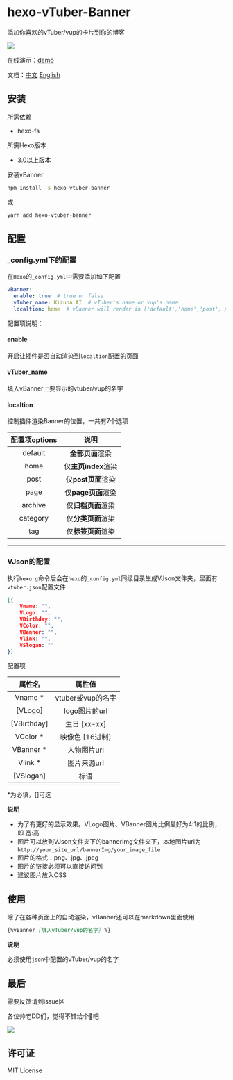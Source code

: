# hexo-vTuber-Banner

添加你喜欢的vTuber/vup的卡片到你的博客

![](https://static.xiaoblogs.cn/img/20210909151949.png)

在线演示：[demo](https://mimonarchrd.gitee.io/passages/vTuber-demo/)

文档：[中文](https://github.com/MIMONATCH/hexo-vtuber-banner/blob/main/README.md) [English](https://github.com/MIMONATCH/hexo-vtuber-banner/blob/main/doc/README.md)

## 安装

所需依赖

- hexo-fs

所需Hexo版本

- 3.0以上版本



安装vBanner

```sh
npm install -s hexo-vtuber-banner
```

或

```sh
yarn add hexo-vtuber-banner
```

## 配置

### _config.yml下的配置

在`Hexo`的`_config.yml`中需要添加如下配置

```yaml
vBanner:
  enable: true	# true or false
  vTuber_name: Kizuna AI  # vTuber's name or vup's name
  localtion: home  # vBanner will render in ['default','home','post','page','archive','category','tag'] pages
```

配置项说明：

#### enable

开启让插件是否自动渲染到`localtion`配置的页面

#### vTuber_name

填入vBanner上要显示的vtuber/vup的名字

#### localtion

控制插件渲染Banner的位置，一共有7个选项

| 配置项options |        说明         |
| :-----------: | :-----------------: |
|    default    |  **全部页面**渲染   |
|     home      | 仅**主页index**渲染 |
|     post      | 仅**post页面**渲染  |
|     page      | 仅**page页面**渲染  |
|    archive    | 仅**归档页面**渲染  |
|   category    | 仅**分类页面**渲染  |
|      tag      | 仅**标签页面**渲染  |

------



### VJson的配置

执行`hexo g`命令后会在`hexo`的`_config.yml`同级目录生成VJson文件夹，里面有`vtuber.json`配置文件

```json
[{
    Vname: "",
    VLogo: "",
    VBirthday: "",
    VColor: "",
    VBanner: "",
    Vlink: "",
    VSlogan: ""
}]
```

配置项

|   属性名    |      属性值       |
| :---------: | :---------------: |
|   Vname *   | vtuber或vup的名字 |
|   [VLogo]   |   logo图片的url   |
| [VBirthday] |   生日 [xx-xx]    |
|  VColor *   |  映像色 [16进制]  |
|  VBanner *  |    人物图片url    |
|   Vlink *   |    图片来源url    |
|  [VSlogan]  |       标语        |

*为必填，[]可选

**说明**

- 为了有更好的显示效果。VLogo图片、VBanner图片比例最好为4:1的比例，即 宽:高
- 图片可以放到VJson文件夹下的bannerImg文件夹下，本地图片url为`http://your_site_url/bannerImg/your_image_file`
- 图片的格式：png、jpg、jpeg
- 图片的链接必须可以直接访问到
- 建议图片放入OSS

## 使用

除了在各种页面上的自动渲染，vBanner还可以在markdown里面使用

```markdown
{%vBanner [填入vTuber/vup的名字] %}
```

**说明**

必须使用`json`中配置的vTuber/vup的名字

## 最后

需要反馈请到issue区

各位帅老DD们，觉得不错给个:100:吧

![](https://static.xiaoblogs.cn/emoji/%E5%B0%8F%E5%B8%8C%E5%B0%8F%E6%A1%83_%E8%BF%99%E6%A0%B7%E9%82%A3%E6%A0%B7.png)

## 许可证

MIT License